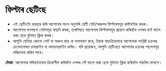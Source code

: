 # **ফিল্টাৰ ছেটিংছ**

- এই ছেটিংটো ব্যৱহাৰ কৰি আপোনাৰ পচন্দ অনুসৰি শ্ৰেণী গোট/অঞ্চলৰ ফিল্টাৰসমূহ কাষ্টমাইজ কৰক।
- আপোনাৰ মনপছন্দ গোটসমূহ বাছনি কৰক, তাৰপিছত আপোনাৰ ফিল্টাৰসমূহ প্ৰয়োগ কৰিবলৈ ওপৰৰ বাওঁ ফালে থকা ছেভ বুটামত ক্লিক কৰক।
- আপুনি যেতিয়া কোনো গোট বা অঞ্চল বাচে বা অপসাৰণ কৰে, ইয়াক স্বয়ংক্ৰিয়ভাৱে আপোনাক সংশ্লিষ্ট চক্ৰবদ্ধ চেনেলবোৰত চাবস্ক্ৰাইব বা আনচাবস্ক্ৰাইব কৰিব। যদি প্ৰয়োজন, আপুনি ছেটিংছত আপোনাৰ চক্ৰবদ্ধ পছন্দসমূহ পৰিচালনা কৰিব পাৰে।

**টোকা**: আপোনাৰ পৰিবৰ্তনবোৰ ক্ৰিয়াশীল কৰিবলৈ ওপৰৰ সোঁ ফালে থকা ছেভ বুটামত ক্লিক কৰিবলৈ পাহৰিব নালাগে।